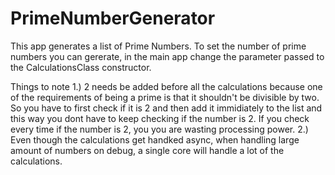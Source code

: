 # PrimeNumberGenerator
This app generates a list of Prime Numbers.
To set the number of prime numbers you can gererate, in the main app change the parameter passed to the CalculationsClass constructor. 

Things to note
1.) 2 needs be added before all the calculations because one of the requirements of being a prime is that it shouldn't be divisible by two. So you have to first 
check if it is 2 and then add it immidiately to the list and this way you dont have to keep checking if the number is 2. If you check every time if the number is 2, you
you are wasting processing power. 
2.) Even though the calculations get handked async, when handling large amount of numbers on debug, a single core will handle a lot of the calculations.
